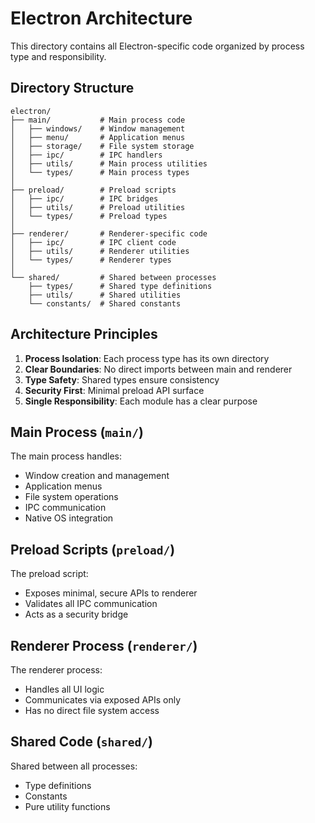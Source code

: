 # Electron Architecture

This directory contains all Electron-specific code organized by process type and responsibility.

## Directory Structure

```
electron/
├── main/           # Main process code
│   ├── windows/    # Window management
│   ├── menu/       # Application menus
│   ├── storage/    # File system storage
│   ├── ipc/        # IPC handlers
│   ├── utils/      # Main process utilities
│   └── types/      # Main process types
│
├── preload/        # Preload scripts
│   ├── ipc/        # IPC bridges
│   ├── utils/      # Preload utilities
│   └── types/      # Preload types
│
├── renderer/       # Renderer-specific code
│   ├── ipc/        # IPC client code
│   ├── utils/      # Renderer utilities
│   └── types/      # Renderer types
│
└── shared/         # Shared between processes
    ├── types/      # Shared type definitions
    ├── utils/      # Shared utilities
    └── constants/  # Shared constants
```

## Architecture Principles

1. **Process Isolation**: Each process type has its own directory
2. **Clear Boundaries**: No direct imports between main and renderer
3. **Type Safety**: Shared types ensure consistency
4. **Security First**: Minimal preload API surface
5. **Single Responsibility**: Each module has a clear purpose

## Main Process (`main/`)

The main process handles:

- Window creation and management
- Application menus
- File system operations
- IPC communication
- Native OS integration

## Preload Scripts (`preload/`)

The preload script:

- Exposes minimal, secure APIs to renderer
- Validates all IPC communication
- Acts as a security bridge

## Renderer Process (`renderer/`)

The renderer process:

- Handles all UI logic
- Communicates via exposed APIs only
- Has no direct file system access

## Shared Code (`shared/`)

Shared between all processes:

- Type definitions
- Constants
- Pure utility functions
